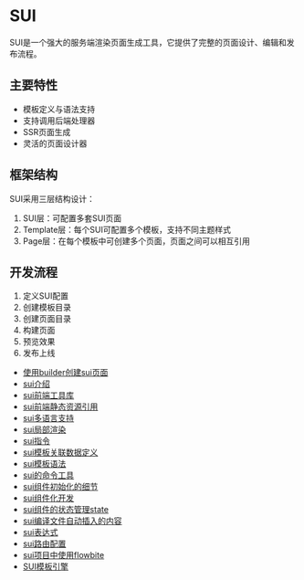 # SUI

SUI是一个强大的服务端渲染页面生成工具，它提供了完整的页面设计、编辑和发布流程。

## 主要特性

- 模板定义与语法支持
- 支持调用后端处理器
- SSR页面生成
- 灵活的页面设计器

## 框架结构

SUI采用三层结构设计：

1. SUI层：可配置多套SUI页面
2. Template层：每个SUI可配置多个模板，支持不同主题样式
3. Page层：在每个模板中可创建多个页面，页面之间可以相互引用

## 开发流程

1. 定义SUI配置
2. 创建模板目录
3. 创建页面目录
4. 构建页面
5. 预览效果
6. 发布上线

<!-- links begin -->

- [使用builder创建sui页面](使用builder创建sui页面.md)
- [sui介绍](sui介绍.md)
- [sui前端工具库](sui前端工具库.md)
- [sui前端静态资源引用](sui前端静态资源引用.md)
- [sui多语言支持](sui多语言支持.md)
- [sui局部渲染](sui局部渲染.md)
- [sui指令](sui指令.md)
- [sui模板关联数据定义](sui模板关联数据定义.md)
- [sui模板语法](sui模板语法.md)
- [sui的命令工具](sui的命令工具.md)
- [sui组件初始化的细节](sui组件初始化的细节.md)
- [sui组件化开发](sui组件化开发.md)
- [sui组件的状态管理state](sui组件的状态管理state.md)
- [sui编译文件自动插入的内容](sui编译文件自动插入的内容.md)
- [sui表达式](sui表达式.md)
- [sui路由配置](sui路由配置.md)
- [sui项目中使用flowbite](sui项目中使用flowbite.md)
- [SUI模板引擎](SUI模板引擎.md)
<!-- links end -->
